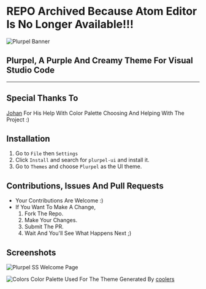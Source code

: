 # REPO Archived Because Atom Editor Is No Longer Available!!! 

![Plurpel Banner](https://cdn.jsdelivr.net/gh/JhonLikesFloppa/Plurpel@main/img/Plurpel%20Banner.png)

## Plurpel, A Purple And Creamy Theme For Visual Studio Code

___

## Special Thanks To

[Johan](https://github.com/JohanSanSebastian) For His Help With Color Palette Choosing And Helping With The Project :)

## Installation

1. Go to `File` then `Settings`
2. Click `Install` and search for `plurpel-ui` and install it.
3. Go to `Themes` and choose `Plurpel` as the UI theme.

## Contributions, Issues And Pull Requests

- Your Contributions Are Welcome :)
- If You Want To Make A Change,
  1. Fork The Repo.
  2. Make Your Changes.
  3. Submit The PR.
  4. Wait And You'll See What Happens Next ;)

## Screenshots

![Plurpel SS](https://i.imgur.com/AmVLCNf.png) Welcome Page

![Colors](https://cdn.jsdelivr.net/gh/JhonLikesFloppa/Plurpel@main/img/VSCPalette.png) Color Palette Used For The Theme Generated By [coolers](coolors.co/)

